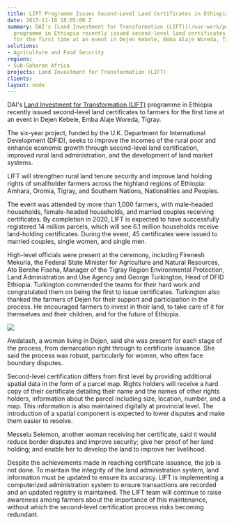```yaml
---
title: LIFT Programme Issues Second-Level Land Certificates in Ethiopia
date: 2015-11-18 18:05:00 Z
summary: DAI's [Land Investment for Transformation (LIFT)](/our-work/projects/ethiopia-land-investment-transformation-lift-0)
  programme in Ethiopia recently issued second-level land certificates to farmers
  for the first time at an event in Dejen Kebele, Emba Alaje Woreda, Tigray.
solutions:
- Agriculture and Food Security
regions:
- Sub-Saharan Africa
projects: Land Investment for Transformation (LIFT)
clients: 
layout: node
---
```


DAI's [Land Investment for Transformation (LIFT)][1] programme in Ethiopia recently issued second-level land certificates to farmers for the first time at an event in Dejen Kebele, Emba Alaje Woreda, Tigray.

The six-year project, funded by the U.K. Department for International Development (DFID), seeks to improve the incomes of the rural poor and enhance economic growth through second-level land certification, improved rural land administration, and the development of land market systems.

LIFT will strengthen rural land tenure security and improve land holding rights of smallholder farmers across the highland regions of Ethiopia: Amhara, Oromia, Tigray, and Southern Nations, Nationalities and Peoples.

The event was attended by more than 1,000 farmers, with male-headed households, female-headed households, and married couples receiving certificates. By completion in 2020, LIFT is expected to have successfully registered 14 million parcels, which will see 6.1 million households receive land-holding certificates. During the event, 45 certificates were issued to married couples, single women, and single men.

High-level officials were present at the ceremony, including Firenesh Mekuria, the Federal State Minister for Agriculture and Natural Resources, Ato Berehe Fiseha, Manager of the Tigray Region Environmental Protection, Land Administration and Use Agency and George Turkington, Head of DFID Ethiopia. Turkington commended the teams for their hard work and congratulated them on being the first to issue certificates. Turkington also thanked the farmers of Dejen for their support and participation in the process. He encouraged farmers to invest in their land, to take care of it for themselves and their children, and for the future of Ethiopia.

![][2]

Awdatash, a woman living in Dejen, said she was present for each stage of the process, from demarcation right through to certificate issuance. She said the process was robust, particularly for women, who often face boundary disputes.

Second-level certification differs from first level by providing additional spatial data in the form of a parcel map. Rights holders will receive a hard copy of their certificate detailing their name and the names of other rights holders, information about the parcel including size, location, number, and a map. This information is also maintained digitally at provincial level. The introduction of a spatial component is expected to lower disputes and make them easier to resolve.

Messelu Selemon, another woman receiving her certificate, said it would reduce border disputes and improve security; give her proof of her land holding; and enable her to develop the land to improve her livelihood.

Despite the achievements made in reaching certificate issuance, the job is not done. To maintain the integrity of the land administration system, land information must be updated to ensure its accuracy. LIFT is implementing a computerized administration system to ensure transactions are recorded and an updated registry is maintained. The LIFT team will continue to raise awareness among farmers about the importance of this maintenance, without which the second-level certification process risks becoming redundant.

[1]: /our-work/projects/ethiopia-land-investment-transformation-lift-0
[2]: https://assetify-dai.com/news/LIFT%20news.jpg
